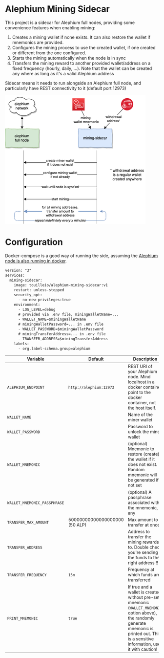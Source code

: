 Alephium Mining Sidecar
====

This project is a sidecar for Alephium full nodes, providing some convenience features
when enabling mining:

1. Creates a mining wallet if none exists. 
   It can also restore the wallet if mnemonics are provided.
2. Configures the mining process to use the created wallet, 
   if one created or different from the one configured.
3. Starts the mining automatically when the node is in sync
4. Transfers the mining reward to another provided wallet/address
   on a fixed frequency (hourly, daily, ...). Note that the wallet
   can be created any where as long as it's a valid Alephium address

Sidecar means it needs to run alongside an Alephium full node,
and particularly have REST connectivity to it (default port 12973)

![mining-sidecar](alephium-mining.png)

# Configuration

Docker-compose is a good way of running the side, assuming the
[Alephium node is also running in docker](https://touille.io/posts/how-to-run-alephium-full-node/).

```
version: "3"
services:
  mining-sidecar:
    image: touilleio/alephium-mining-sidecar:v1
    restart: unless-stopped
    security_opt:
      - no-new-privileges:true
    environment:
      - LOG_LEVEL=debug
      # provided via .env file, miningWalletName=...
      - WALLET_NAME=$miningWalletName 
      # miningWalletPassword=... in .env file
      - WALLET_PASSWORD=$miningWalletPassword
      # miningTransferAddress=... in .env file
      - TRANSFER_ADDRESS=$miningTransferAddress
    labels:
      - org.label-schema.group=alephium
```

| Variable | Default | Description |
|----------|---------|-------------|
| `ALEPHIUM_ENDPOINT` | `http://alephium:12973` | REST URI of your Alephium node. Mind localhost in a docker container point to the docker container, not the host itself. |
| `WALLET_NAME` | | Name of the miner wallet |
| `WALLET_PASSWORD` | | Password to unlock the miner wallet |
| `WALLET_MNEMONIC` | | (optional) Mnemonic to restore (create) the wallet if it does not exist. Random mnemonic will be generated if not set |
| `WALLET_MNEMONIC_PASSPHRASE` | | (optional) A passphrase associated with the mnemonic, if any |
| `TRANSFER_MAX_AMOUNT` | 50000000000000000000 (50 ALP) | Max amount to transfer at once. |
| `TRANSFER_ADDRESS` | | Address to transfer the mining rewards to. Double check you're sending the funds to the right address !! |
| `TRANSFER_FREQUENCY` | `15m` | Frequency at which funds are transferred |
| `PRINT_MNEMONIC` | `true` | If true and a wallet is created without pre-set mnemonic (`WALLET_MNEMONIC` option above), the randomly generate mnemonic is printed out. This is a sensitive information, use it with caution! |
